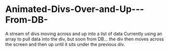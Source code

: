 Animated-Divs-Over-and-Up---From-DB-
====================================

A stream of divs moving across and up into a list of data
Currently using an array to pull data into the div, but soon from DB... the div then moves across the screen and then up until it sits under the previous div.
